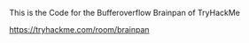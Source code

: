 This is the Code for the Bufferoverflow Brainpan of TryHackMe

https://tryhackme.com/room/brainpan 

